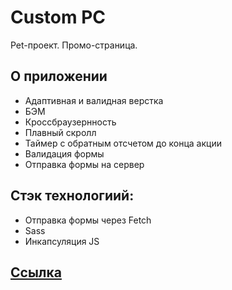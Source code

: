 # Custom PC

Pet-проект. Промо-страница.

## О приложении

- Адаптивная и валидная верстка
- БЭМ
- Кроссбраузернность
- Плавный скролл
- Таймер с обратным отсчетом до конца акции
- Валидация формы
- Отправка формы на сервер

## Стэк технологиий:

- Отправка формы через Fetch
- Sass
- Инкапсуляция JS

## <a href="https://antonbinom.github.io/bulid_your_PC/">Ссылка</a>

